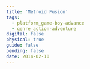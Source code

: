 ```yaml
---
title: 'Metroid Fusion'
tags:
  - platform_game-boy-advance
  - genre_action-adventure
digital: false
physical: true
guide: false
pending: false
date: 2014-02-10
---
```


